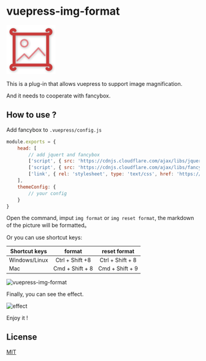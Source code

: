 # vuepress-img-format 

<img alt="icons" src="https://raw.githubusercontent.com/xnng/vuepress-img-format/master/icon.png">

This is a plug-in that allows vuepress to support image magnification.

And it needs to cooperate with fancybox.

## How to use ?

Add fancybox to `.vuepress/config.js`

```js
module.exports = {
    head: [
        // add jquert and fancybox
        ['script', { src: 'https://cdnjs.cloudflare.com/ajax/libs/jquery/3.3.1/jquery.slim.min.js' }],
        ['script', { src: 'https://cdnjs.cloudflare.com/ajax/libs/fancybox/3.5.2/jquery.fancybox.min.js' }],
        ['link', { rel: 'stylesheet', type: 'text/css', href: 'https://cdnjs.cloudflare.com/ajax/libs/fancybox/3.5.2/jquery.fancybox.min.css' }]
    ],
    themeConfig: {
        // your config
    }
}
```

Open the command, imput `img format` or `img reset format`, the markdown of the picture will be formatted。

Or you can use shortcut keys:

| Shortcut keys | format | reset format |
| ------ | :------: | :------: |
| Windows/Linux | Ctrl + Shift +8 | Ctrl + Shift + 8 |
| Mac | Cmd + Shift + 8 | Cmd + Shift + 9 |

<img alt="vuepress-img-format" src="https://user-images.githubusercontent.com/38936252/48043620-8bca5c00-e1c2-11e8-8389-b450a82b8c35.gif" width="750">

Finally, you can see the effect.

<img alt="effect" src="https://user-images.githubusercontent.com/38936252/48043918-119ad700-e1c4-11e8-9f61-4ebb02f161c6.gif" width="750">

Enjoy it !

## License

[MIT](./LICENSE)